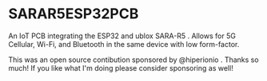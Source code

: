 # SARAR5ESP32PCB
An IoT PCB integrating the ESP32 and ublox SARA-R5 . Allows for 5G Cellular, Wi-Fi, and Bluetooth in the same device with low form-factor.


This was an open source contibution sponsored by @hiperionio . Thanks so much! If you like what I'm doing please consider sponsoring as well!
